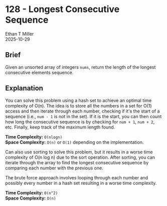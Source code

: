 # 128 - Longest Consecutive Sequence

Ethan T Miller  
2025-10-29  

## Brief
Given an unsorted array of integers `nums`, return the length of the longest consecutive elements sequence.

## Explanation
You can solve this problem using a hash set to achieve an optimal time complexity of O(n). The idea is to store all the numbers in a set for O(1) access and then iterate through each number, checking if it's the start of a sequence (i.e., `num - 1` is not in the set). If it is the start, you can then count how long the consecutive sequence is by checking for `num + 1`, `num + 2`, etc. Finally, keep track of the maximum length found.

**Time Complexity:** `O(nlogn)`  
**Space Complexity:** `O(n)` or `O(1)` depending on the implementation.

Can also use sorting to solve this problem, but it results in a worse time complexity of O(n log n) due to the sort operation. After sorting, you can iterate through the array to find the longest consecutive sequence by comparing each number with the previous one.

The brute force approach involves looping through each number and possibly every number in a hash set resulting in a worse time complexity.

**Time Complexity:** `O(n^2)`  
**Space Complexity:** `O(n)`